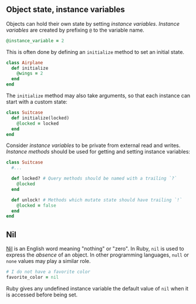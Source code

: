 ## Object state, instance variables

Objects can hold their own state by setting _instance variables_. _Instance variables_ are created by prefixing `@` to the variable name.

```ruby
@instance_variable = 2
```

This is often done by defining an `initialize` method to set an initial state.

```ruby
class Airplane
  def initialize
    @wings = 2
  end
end
```

The `initialize` method may also take arguments, so that each instance can start with a custom state:

```ruby
class Suitcase
  def initialize(locked)
    @locked = locked
  end
end
```

Consider _instance variables_ to be private from external read and writes. _Instance methods_ should be used for getting and setting instance variables:

```ruby
class Suitcase
  #...

  def locked? # Query methods should be named with a trailing `?`
    @locked
  end

  def unlock! # Methods which mutate state should have trailing `!`
    @locked = false
  end
end
```

## Nil

[Nil][nil-dictionary] is an English word meaning "nothing" or "zero". In Ruby, `nil` is used to express the _absence_ of an object. In other programming languages, `null` or `none` values may play a similar role.

```ruby
# I do not have a favorite color
favorite_color = nil
```

Ruby gives any undefined instance variable the default value of `nil` when it is accessed before being set.

[nil-dictionary]: https://www.merriam-webster.com/dictionary/nil
